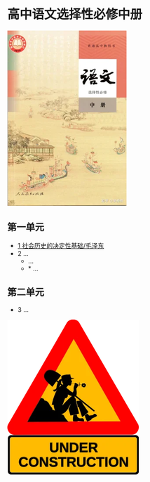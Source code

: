 # 高中语文选择性必修中册

![高中语文选择性必修中册 >](/资源/图片/book4_small.webp)

## 第一单元

- [1 社会历史的决定性基础/毛泽东](/页面/教材/选必修中课文/社会历史的决定性基础.html)
- 2 ...
  - ...
  - \* ...

## 第二单元

- 3 ...

![construction ><](/资源/图片/under_construction.webp)
